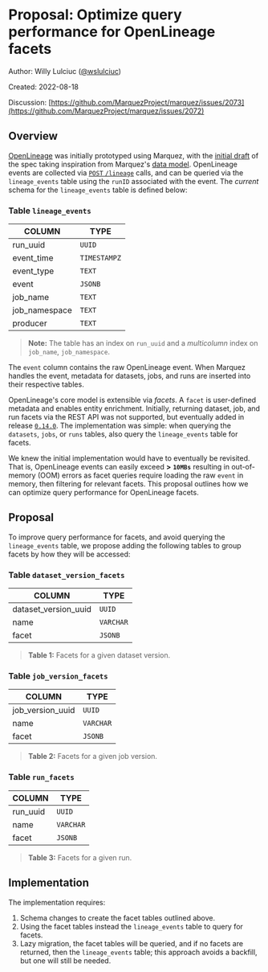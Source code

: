 # Proposal: Optimize query performance for OpenLineage facets

Author: Willy Lulciuc ([@wslulciuc](https://github.com/wslulciuc))

Created: 2022-08-18

Discussion: [https://github.com/MarquezProject/marquez/issues/2073](https://github.com/MarquezProject/marquez/issues/2072)

## Overview

[OpenLineage](https://openlineage.io) was initially prototyped using Marquez, with the [initial draft](https://github.com/OpenLineage/OpenLineage/blob/main/CHANGELOG.md#010---2021-08-12) of the spec taking inspiration from Marquez's [data model](https://lucid.app/lucidchart/f918ce01-9eb4-4900-b266-49935da271b8/view?page=8xAE.zxyknLQ#). OpenLineage events are collected via [`POST` `/lineage`](https://marquezproject.github.io/marquez/openapi.html#tag/Lineage) calls, and can be queried via the `lineage_events` table using the `runID` associated with the event. The _current_ schema for the `lineage_events` table is defined below:

### Table `lineage_events`

| **COLUMN**    | **TYPE**     |
|---------------|--------------|
| run_uuid      | `UUID`       |
| event_time    | `TIMESTAMPZ` |
| event_type    | `TEXT`       |
| event         | `JSONB`      |
| job_name      | `TEXT`       |
| job_namespace | `TEXT`       |
| producer      | `TEXT`       |

> **Note:** The table has an index on `run_uuid` and a _multicolumn_ index on `job_name`, `job_namespace`.

The `event` column contains the raw OpenLineage event. When Marquez handles the event, metadata for datasets, jobs, and runs are inserted into their respective tables.

OpenLineage's core model is extensible via _facets_. A `facet` is user-defined metadata and enables entity enrichment. Initially, returning dataset, job, and run facets via the REST API was not supported, but eventually added in release [`0.14.0`](https://github.com/MarquezProject/marquez/compare/0.13.1...0.14.0). The implementation was simple: when querying the `datasets`, `jobs`, or `runs` tables, also query the `lineage_events` table for facets.

We knew the initial implementation would have to eventually be revisited. That is, OpenLineage events can easily exceed **>** **`10MBs`** resulting in out-of-memory (OOM) errors as facet queries require loading the raw `event` in memory, then filtering for relevant facets. This proposal outlines how we can optimize query performance for OpenLineage facets.



## Proposal

To improve query performance for facets, and avoid querying the `lineage_events` table, we propose adding the following tables to group facets by how they will be accessed:

### Table `dataset_version_facets`

| **COLUMN**           | **TYPE**  |
|----------------------|-----------|
| dataset_version_uuid | `UUID`    |
| name                 | `VARCHAR` |
| facet                | `JSONB`   |

> **Table 1:** Facets for a given dataset version.

### Table `job_version_facets`

| **COLUMN**       | **TYPE**  |
|------------------|-----------|
| job_version_uuid | `UUID`    |
| name             | `VARCHAR` |
| facet            | `JSONB`   |

> **Table 2:** Facets for a given job version.

### Table `run_facets`

| **COLUMN** | **TYPE**  |
|------------|-----------|
| run_uuid   | `UUID`    |
| name       | `VARCHAR` |
| facet      | `JSONB`   |

> **Table 3:** Facets for a given run.

## Implementation

The implementation requires:

1. Schema changes to create the facet tables outlined above.
2. Using the facet tables instead the `lineage_events` table to query for facets.
3. Lazy migration, the facet tables will be queried, and if no facets are returned, then the `lineage_events` table; this approach avoids a backfill, but one will still be needed.
